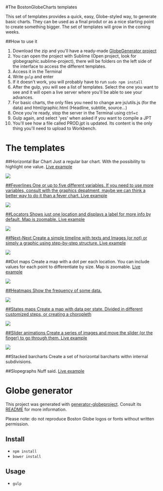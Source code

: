 #The BostonGlobeCharts templates

This set of templates provides a quick, easy, Globe-styled way, to generate basic charts. They can be used as a final produt or as a nice starting point to create something bigger. The set of templates will grow in the coming weeks.

##How to use it

1. Download the zip and you'll have a ready-made <a href="https://github.com/BostonGlobe/generator-globeproject">GlobeGenerator project</a>
2. You can open the project with Sublime (Open project, look for globegraphic.sublime-project), there will be folders on the left side of the interface to access the different templates.
3. Access it in the Terminal
4. Write `gulp` and enter
5. If it doesn't work, you will probably have to run `sudo npm install`
6. After the gulp, you will see a list of templates. Select the one you want to see and it will open a live server where you'll be able to see your advances.
7. For basic charts, the only files you need to change are js/utils.js (for the data) and html/graphic.html (Headline, subtitle, source...)
8. Once you're ready, stop the server in the Terminal using ctrl+c
9. Gulp again, and select 'yes' when asked if you want to compile a JPT
10. You'll see how a file called PROD.jpt is updated. Its content is the only thing you'll need to upload to Workbench.

# The templates

##Horizontal Bar Chart
Just a regular bar chart. With the  possibility to highlight one value.
<a href="http://www.bostonglobe.com/lifestyle/health-wellness/2014/10/22/pew-worry-about-ebola-outbreak-growing/nuUbVnlcKsTWnF0VOcUxmM/story.html">Live example</div>

<img src="https://cloud.githubusercontent.com/assets/2955186/4780725/24b5e498-5c75-11e4-9689-fb3db58114e8.png">

##Feverlines
One or up to five different variables. If you need to use more variables, consult with the graphics depatment, maybe we can think a better way to do it than a fever chart.
<a href="http://www.bostonglobe.com/metro/2014/10/23/baker-pulling-away-from-coakley-new-poll/t1UAIVNm4FWE9i31bf6YTM/story.html">Live example</div>

<img src="https://cloud.githubusercontent.com/assets/2955186/4780728/24bd4fe4-5c75-11e4-8aca-18e8fb0e442c.png">

##Locators
Shows just one location and displays a label for more info by default. Map is zoomable.
<a href="http://www.bostonglobe.com/news/nation/2014/10/24/shooting-reported-high-school-north-seattle/FXh3xUkx4YCoyjYL6G0QxJ/story.html">Live example</div>

<img src="https://cloud.githubusercontent.com/assets/2955186/4780726/24b7ea04-5c75-11e4-84e7-04de34743c46.png">

##Next-Next
Create a simple timeline with texts and  Images (or not) or simply a graphic using step-by-step structure. <a href="http://www.bostonglobe.com/metro/2014/10/27/state-police-warn-southbridge-man-allegedly-national-crime-spree-may-returning-mass/1NC9LuDxatbFkXtFbtTZDL/story.html">Live example</a>

<img src="https://cloud.githubusercontent.com/assets/2955186/4780723/24b39706-5c75-11e4-92f1-7d338698de13.png">

##Dot maps
Create a map with a dot per each location. You can include values for each point to differentiate by size. Map is zoomable.
<a href="http://www.bostonglobe.com/business/2014/10/24/massachusetts-most-expensive-homes-for-sale/Vf99hcnRbD1OYmwIbUE4kI/story.html">Live example</div>

<img src="https://cloud.githubusercontent.com/assets/2955186/4780727/24bcb962-5c75-11e4-82f5-1f400c48ac4a.png">

##Heatmaps
Show the frequency of some data.

<img src="https://cloud.githubusercontent.com/assets/2955186/4780722/24b08f66-5c75-11e4-9cda-9dbfc5bc7446.png">

##States maps
Create a map with data per state. Divided in different customized steps, or creating a choropleth

<img src="https://cloud.githubusercontent.com/assets/2955186/4780724/24b40eca-5c75-11e4-9eca-1e35dedd7525.png">

##Slider animations
Create a series of images and move the slider (or the finger) to go through them. <a href="http://www.bostonglobe.com/2014/04/18/how-biom-prosthetic-ankle-works/bX8vP9ywjVg9oz4Id3QRKI/story.html">Live example</a>

<img src="https://cloud.githubusercontent.com/assets/2955186/4780721/24b03c46-5c75-11e4-976b-81715e3a6dd0.png">

##Stacked barcharts
Create a set of horizontal barcharts withn internal subdivisions.

##Slopegraphs
Nuff said. <a href="http://www.bostonglobe.com/sports/2015/01/12/oregon-football-needs-fashion-one-more-win/Ii1IyoSdJ8LPFZKlww4EDL/story.html">Live example</a>

# Globe generator

This project was generated with [generator-globeproject](https://github.com/BostonGlobe/generator-globeproject). Consult its [README](https://github.com/BostonGlobe/generator-globeproject) for more information.

Please note: do not reproduce Boston Globe logos or fonts without written permission.

## Install

- `npm install`
- `bower install`

## Usage

- `gulp`
